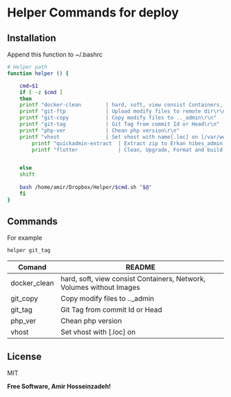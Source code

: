 # Helper Commands for deploy

## Installation
Append this function to ~/.bashrc

```sh
# Helper path 
function helper () {

    cmd=$1
    if [ -z $cmd ]
    then
	printf "docker-clean        | hard, soft, view consist Containers, Network, Volumes without Images\r\n"
	printf "git-ftp             | Upload modify files to remote dir\r\n"
	printf "git-copy            | Copy modify files to .._admin\r\n"
	printf "git-tag             | Git Tag from commit Id or Head\r\n"
	printf "php-ver             | Chean php version\r\n"
	printf "vhost               | Set vhost with name[.loc] on [/var/www/vhosts/]Path\r\n"
        printf "quickadmin-extract  | Extract zip to Erkan hibes_admin on quickadmin branch\r\n"        
        printf "flutter             | Clean, Upgrade, Format and build APK [-apk]\r\n"


    else
    shift
    
    bash /home/amir/Dropbox/Helper/$cmd.sh "$@"
    fi
}


```

## Commands
For example

```sh
helper git_tag
```

| Comand | README |
| ------ | ------ |
|docker_clean        | hard, soft, view consist Containers, Network, Volumes without Images|
|git_copy            | Copy modify files to .._admin|
|git_tag             | Git Tag from commit Id or Head|
|php_ver             | Chean php version|
|vhost               | Set vhost with [.loc] on|

## License

MIT

**Free Software, Amir Hosseinzadeh!**

